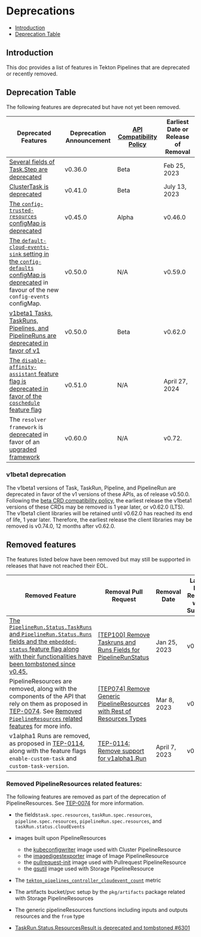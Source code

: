 <!--
---
linkTitle: "Deprecations"
weight: 107
---
-->

# Deprecations

- [Introduction](#introduction)
- [Deprecation Table](#deprecation-table)

## Introduction

This doc provides a list of features in Tekton Pipelines that are
deprecated or recently removed.

## Deprecation Table

The following features are deprecated but have not yet been removed.

| Deprecated Features                                                                                                                                                                                                      | Deprecation Announcement                                             | [API Compatibility Policy](https://github.com/tektoncd/pipeline/tree/main/api_compatibility_policy.md) | Earliest Date or Release of Removal |
|------------------------------------------------------------------------------------------------------------------------------------------------------------------------------------------------------------------------------|----------------------------------------------------------------------|--------------------------------------------------------------------------------------------------------|-------------------------------------|
| [Several fields of Task.Step are deprecated](https://github.com/tektoncd/pipeline/issues/4737)                                                                                                                               | v0.36.0                                                              | Beta                                                                                                   | Feb 25, 2023                        |
| [ClusterTask is deprecated](https://github.com/tektoncd/pipeline/issues/4476)                                                                                                                                                | v0.41.0                                                              | Beta                                                                                                   | July 13, 2023                       |
| [The `config-trusted-resources` configMap is deprecated](https://github.com/tektoncd/pipeline/issues/5852)                                                                                                                 | v0.45.0                                                              | Alpha                                                                                                  | v0.46.0                       |
| [The `default-cloud-events-sink` setting in the `config-defaults` configMap is deprecated](https://github.com/tektoncd/pipeline/pull/6883) in favour of the new `config-events` configMap.                                                                                                                | v0.50.0                                                              | N/A                                                                                                  | v0.59.0                       |
| [v1beta1 Tasks, TaskRuns, Pipelines, and PipelineRuns are deprecated in favor of v1](https://github.com/tektoncd/pipeline/issues/5541)                                                                                                                 | v0.50.0                                                              | Beta                                                                                                  | v0.62.0                       |
| [The `disable-affinity-assistant` feature flag is deprecated in favor of the `coschedule` feature flag](https://github.com/tektoncd/pipeline/issues/6988)                                                                                                                 | v0.51.0                                                              | N/A                                                                                                  | April 27, 2024                       |
| The `resolver framework` is [deprecated](https://github.com/tektoncd/pipeline/pull/7945) in favor of an [upgraded framework](https://github.com/tektoncd/pipeline/pull/7910)                                                                                                                   | v0.60.0                                                              | N/A                                                                                                  | v0.72.                      |

### v1beta1 deprecation

The v1beta1 versions of Task, TaskRun, Pipeline, and PipelineRun are deprecated in favor of the v1 versions of these APIs,
as of release v0.50.0. Following the [beta CRD compatibility policy](../api_compatibility_policy.md#beta-crds),
the earliest release the v1beta1 versions of these CRDs may be removed is 1 year later, or v0.62.0 (LTS).
The v1beta1 client libraries will be retained until v0.62.0 has reached its end of life, 1 year later.
Therefore, the earliest release the client libraries may be removed is v0.74.0, 12 months after v0.62.0.

## Removed features

The features listed below have been removed but may still be supported in releases that have not reached their EOL.

| Removed Feature                                                                                                                                                                                                   | Removal Pull Request  | Removal Date | Latest LTS Release with Support | EOL of Supported Release |
|------------------------------------------------------------------------------------------------------------------------------------------------------------------------------------------------------------------------------|----------------------------------------------------------------------|--------------------------------------------------------------------------------------------------------|-------------------------------------|-------------------------------------|
| [The `PipelineRun.Status.TaskRuns` and `PipelineRun.Status.Runs` fields and the `embedded-status` feature flag along with their functionalities have been tombstoned since v0.45.](https://github.com/tektoncd/community/blob/main/teps/0100-embedded-taskruns-and-runs-status-in-pipelineruns.md)                                                             | [[TEP100] Remove Taskruns and Runs Fields for PipelineRunStatus](https://github.com/tektoncd/pipeline/pull/6099)         | Jan 25, 2023 | v0.44.0 | Jan 24, 2024 |
| PipelineResources are removed, along with the components of the API that rely on them as proposed in [TEP-0074](https://github.com/tektoncd/community/blob/main/teps/0074-deprecate-pipelineresources.md). See [Removed `PipelineResources` related features](#removed-pipelineresources-related-features) for more info. | [[TEP074] Remove Generic PipelineResources with Rest of Resources Types](https://github.com/tektoncd/pipeline/pull/6150) | Mar 8, 2023  | v0.44.0 | Jan 24, 2024 |
| v1alpha1 Runs are removed, as proposed in [TEP-0114](https://github.com/tektoncd/community/blob/main/teps/0114-custom-tasks-beta.md), along with the feature flags `enable-custom-task` and `custom-task-version`. | [TEP-0114: Remove support for v1alpha1.Run](https://github.com/tektoncd/pipeline/pull/6508) | April 7, 2023  | v0.44.0 | Jan 24, 2024 |

### Removed PipelineResources related features:

The following features are removed as part of the deprecation of PipelineResources.
See [TEP-0074](https://github.com/tektoncd/community/blob/main/teps/0074-deprecate-pipelineresources.md) for more information.

- the fields`task.spec.resources`, `taskRun.spec.resources`, `pipeline.spec.resources`, `pipelineRun.spec.resources`, and `taskRun.status.cloudEvents`

- images built upon PipelineResources
  - the [kubeconfigwriter](https://github.com/tektoncd/pipeline/blob/release-v0.43.x/pkg/apis/pipeline/images.go#L36) image used with Cluster PipelineResource
  - the [imagedigestexporter](https://github.com/tektoncd/pipeline/blob/release-v0.43.x/pkg/apis/pipeline/images.go#L46) image of Image PipelineResource
  - the [pullrequest-init](https://github.com/tektoncd/pipeline/blob/c95d34f2d09854d58b4f24663a026740a5543a88/pkg/apis/pipeline/images.go#L44) image used with Pullrequest PipelineResource
  - the [gsutil](https://github.com/tektoncd/pipeline/blob/c95d34f2d09854d58b4f24663a026740a5543a88/pkg/apis/pipeline/images.go#L42) image used with Storage PipelineResource

- The [`tekton_pipelines_controller_cloudevent_count`](https://github.com/tektoncd/pipeline/blob/main/docs/metrics.md) metric

- The artifacts bucket/pvc setup by the `pkg/artifacts` package related with Storage PipelineResources

- The generic pipelineResources functions including inputs and outputs resources and the `from` type

- [TaskRun.Status.ResourcesResult is deprecated and tombstoned #6301](https://github.com/tektoncd/pipeline/issues/6325)

